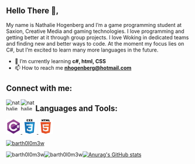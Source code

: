 ## Hello There 👋, 
My name is Nathalie Hogenberg and I’m a game programming student at Saxion, Creative Media and gaming technologies. I love programming and getting better at it through group projects. I love Woking in dedicated teams and finding new and better ways to code. At the moment my focus lies on C#, but I’m excited to learn many more languages in the future.
  
- 🌱 I’m currently learning **c#, html, CSS**
- 📫 How to reach me **nhogenberg@hotmail.com**

## Connect with me:

<p align="left">
<a href="https://linkedin.com/in/nathalie-hogenberg-0a62ba234" target="blank"><img align="left" src="https://raw.githubusercontent.com/rahuldkjain/github-profile-readme-generator/master/src/images/icons/Social/linked-in-alt.svg" alt="nathalie hogenberg" height="30" width="40" /></a>
<a href="https://www.youtube.com/channel/UCljJRu75hBzzbpDM9eKjZaA" target="blank"><img align="left" src="https://raw.githubusercontent.com/rahuldkjain/github-profile-readme-generator/master/src/images/icons/Social/youtube.svg" alt="nathalie hogenberg" height="30" width="40" /></a>
</p>

## Languages and Tools:
<p align="left"> <a href="https://www.w3schools.com/cs/" target="_blank" rel="noreferrer"> <img src="https://raw.githubusercontent.com/devicons/devicon/master/icons/csharp/csharp-original.svg" alt="csharp" width="40" height="40"/> </a> <a href="https://www.w3schools.com/css/" target="_blank" rel="noreferrer"> <img src="https://raw.githubusercontent.com/devicons/devicon/master/icons/css3/css3-original-wordmark.svg" alt="css3" width="40" height="40"/> </a> <a href="https://www.w3.org/html/" target="_blank" rel="noreferrer"> <img src="https://raw.githubusercontent.com/devicons/devicon/master/icons/html5/html5-original-wordmark.svg" alt="html5" width="40" height="40"/> </a> </p>

<p align="left"> <a href="https://github.com/ryo-ma/github-profile-trophy"><img src="https://github-profile-trophy.vercel.app/?username=barth0l0m3w" alt="barth0l0m3w" /></a> </p>

<p><img align="left" src="https://github-readme-stats.vercel.app/api/top-langs?username=barth0l0m3w&show_icons=true&locale=en&layout=compact" alt="barth0l0m3w" /></p>

<p><img align="left" src="https://github-readme-streak-stats.herokuapp.com/?user=barth0l0m3w&" alt="barth0l0m3w" /></p>

[![Anurag's GitHub stats](https://github-readme-stats.vercel.app/api?username=Barth0l0m3w&show_icons=true&theme=tokyonight)](https://github.com/anuraghazra/github-readme-stats)
